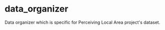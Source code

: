 data_organizer
==============

Data organizer which is specific for Perceiving Local Area project's dataset.
